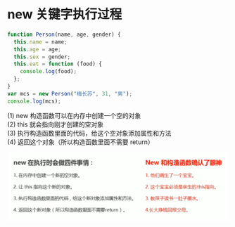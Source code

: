 # new 关键字执行过程

```javascript
function Person(name, age, gender) {
  this.name = name;
  this.age = age;
  this.sex = gender;
  this.eat = function (food) {
    console.log(food);
  };
}
var mcs = new Person("梅长苏", 31, "男");
console.log(mcs);
```

(1) new 构造函数可以在内存中创建一个空的对象  
(2) this 就会指向刚才创建的空对象  
(3) 执行构造函数里面的代码，给这个空对象添加属性和方法  
(4) 返回这个对象（所以构造函数里面不需要 return）

![image](../images/45/n3.png)
